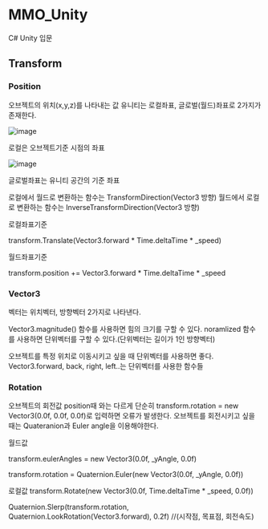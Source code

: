 # MMO_Unity
C# Unity 입문

## Transform



### Position

오브젝트의 위치(x,y,z)를 나타내는 값
유니티는 로컬좌표, 글로벌(월드)좌표로 2가지가 존재한다.

![image](https://github.com/user-attachments/assets/aaf3d6ba-fe32-4b3a-a247-f41006d6bcc1)

로컬은 오브젝트기준 시점의 좌표

![image](https://github.com/user-attachments/assets/2dc87f85-b28f-4d39-9c79-4fa557322a21)

글로벌좌표는 유니티 공간의 기준 좌표

로컬에서 월드로 변환하는 함수는 TransformDirection(Vector3 방향)
월드에서 로컬로 변환하는 함수는 InverseTransformDirection(Vector3 방향)

로컬좌표기준

transform.Translate(Vector3.forward * Time.deltaTime * _speed)  

월드좌표기준

transform.position += Vector3.forward * Time.deltaTime * _speed 



### Vector3

벡터는 위치벡터, 방향벡터 2가지로 나타낸다.

Vector3.magnitude() 함수를 사용하면 힘의 크기를 구할 수 있다.
noramlized 함수를 사용하면 단위벡터를 구할 수 있다.(단위벡터는 길이가 1인 방향벡터)

오브젝트를 특정 위치로 이동시키고 싶을 때 단위벡터를 사용하면 좋다.
Vector3.forward, back, right, left..는 단위벡터를 사용한 함수들



### Rotation

오브젝트의 회전값
position때 와는 다르게 
단순히 transform.rotation = new Vector3(0.0f, 0.0f, 0.0f)로 입력하면 오류가 발생한다.
오브젝트를 회전시키고 싶을 때는 Quateranion과 Euler angle을 이용해야한다.
  
월드값

transform.eulerAngles = new Vector3(0.0f, _yAngle, 0.0f)

transform.rotation = Quaternion.Euler(new Vector3(0.0f, _yAngle, 0.0f))

로컬값
transform.Rotate(new Vector3(0.0f, Time.deltaTime * _speed, 0.0f))


Quaternion.Slerp(transform.rotation, Quaternion.LookRotation(Vector3.forward), 0.2f) //(시작점, 목표점, 회전속도)

